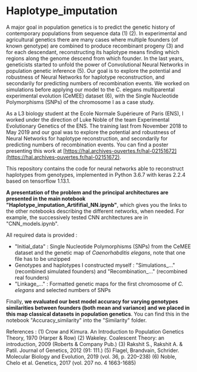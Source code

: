 # Haplotype_imputation
A major goal in population genetics is to predict the genetic history of contemporary populations from sequence data (1) (2). In experimental and agricultural genetics there are many cases where multiple founders (of known genotype) are combined to produce recombinant progeny (3) and for each descendant, reconstructing its haplotype means finding which regions along the genome descend from which founder. 
In the last years, geneticists started to unfold the power of Convolutional Neural Networks in population genetic inference (5). Our goal is to explore the potential and robustness of Neural Networks for haplotype reconstruction, and secondarily for predicting numbers of recombination events. We worked on simulations before applying our model to the C. elegans multiparental experimental evolution (CeMEE) dataset (6), with the Single Nucleotide Polymorphisms (SNPs) of the chromosome I as a case study.

As a L3 biology student at the Ecole Normale Supérieure of Paris (ENS), I worked under the direction of Luke Noble of the team Experimental Evolutionary Genetics of the ENS. The training last from November 2018 to May 2019 and our goal was to explore the potential and robustness of Neural Networks for haplotype reconstruction, and secondarily for predicting numbers of recombination events. You can find a poster presenting this work at [https://hal.archives-ouvertes.fr/hal-02151672](https://hal.archives-ouvertes.fr/hal-02151672).

This repository contains the code for neural networks able to reconstruct haplotypes from genotypes, implemented in Python 3.6.7 with keras 2.2.4 based on tensorflow 1.13.1.

**A presentation of the problem and the principal architectures are presented in the main notebook "Haplotype_imputation_Artififial_NN.ipynb"**, which gives you the links to the other notebooks describing the different networks, when needed. For example, the successively tested CNN architectures are in "CNN_models.ipynb".

All required data is provided :
- "Initial_data" : Single Nucleotide Polymorphisms (SNPs) from the CeMEE dataset and the genetic map of *Caenorhabditis elegans*, note that one file has to be unzipped
- Genotypes and haplotypes I constructed myself : "Simulations_..." (recombined simulated founders) and "Recombination_..." (recombined real founders)
- "Linkage_..." : Formatted genetic maps for the first chromosome of *C. elegans* and selected numbers of SNPs

Finally, **we evaluated our best model accuracy for varying genotypes similarities between founders (both mean and variance) and we placed in this map classical datasets in population genetics**. You can find this in the notebook "Accuracy_similarity" into the "Similarity" folder.

References :
(1) Crow and Kimura. An Introduction to Population Genetics Theory, 1970 (Harper & Row)
(2) Wakeley. Coalescent Theory: an introduction, 2009 (Roberts & Company Pub.)
(3) Rakshit S., Rakshit A. & Patil. Journal of Genetics, 2012 (91: 111.)
(5) Flagel, Brandvain, Schrider. Molecular Biology and Evolution, 2019 (vol. 36, p. 220–238)
(6) Noble, Chelo et al. Genetics, 2017 (vol. 207 no. 4 1663-1685)
